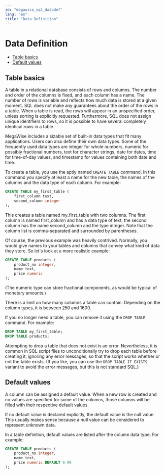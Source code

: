 ```yaml
---
id: "megawise_sql_datadef"
lang: "en"
title: "Data Definition"
---
```

# Data Definition

<!-- TOC -->

- [Table basics](#Table-basics)
- [Default values](#Default-values)

<!-- /TOC -->

## Table basics

A table in a relational database consists of rows and columns. The number and order of the columns is fixed, and each column has a name. The number of rows is variable and reflects how much data is stored at a given moment. SQL does not make any guarantees about the order of the rows in a table. When a table is read, the rows will appear in an unspecified order, unless sorting is explicitly requested. Furthermore, SQL does not assign unique identifiers to rows, so it is possible to have several completely identical rows in a table.

MegaWise includes a sizable set of built-in data types that fit many applications. Users can also define their own data types. Some of the frequently used data types are integer for whole numbers, numeric for possibly fractional numbers, text for character strings, date for dates, time for time-of-day values, and timestamp for values containing both date and time.

To create a table, you use the aptly named `CREATE TABLE` command. In this command you specify at least a name for the new table, the names of the columns and the data type of each column. For example:

```sql
CREATE TABLE my_first_table (
    first_column text,
    second_column integer
);
```

This creates a table named my\_first\_table with two columns. The first column is named first\_column and has a data type of text; the second column has the name second\_column and the type integer. Note that the column list is comma-separated and surrounded by parentheses.

Of course, the previous example was heavily contrived. Normally, you would give names to your tables and columns that convey what kind of data they store. So let's look at a more realistic example:

```sql
CREATE TABLE products (
    product_no integer,
    name text,
    price numeric
);
```
(The numeric type can store fractional components, as would be typical of monetary amounts.)

There is a limit on how many columns a table can contain. Depending on the column types, it is between 250 and 1600. 

If you no longer need a table, you can remove it using the `DROP TABLE` command. For example:

```sql
DROP TABLE my_first_table;
DROP TABLE products;
```

Attempting to drop a table that does not exist is an error. Nevertheless, it is common in SQL script files to unconditionally try to drop each table before creating it, ignoring any error messages, so that the script works whether or not the table exists. (If you like, you can use the `DROP TABLE IF EXISTS` variant to avoid the error messages, but this is not standard SQL.)

## Default values

A column can be assigned a default value. When a new row is created and no values are specified for some of the columns, those columns will be filled with their respective default values. 

If no default value is declared explicitly, the default value is the null value. This usually makes sense because a null value can be considered to represent unknown data.

In a table definition, default values are listed after the column data type. For example:

```sql
CREATE TABLE products (
    product_no integer,
    name text,
    price numeric DEFAULT 9.99
);
```
